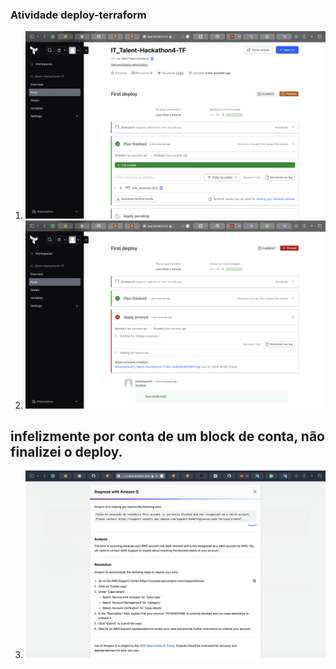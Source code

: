 ### Atividade deploy-terraform

1. ![Print](img1.png)
2. ![Print](img2.png)
## infelizmente por conta de um block de conta, não finalizei o deploy.
3. ![Print](img3.png)
